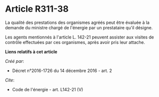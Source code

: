 # Article R311-38

La qualité des prestations des organismes agréés peut être évaluée à la demande du ministre chargé de l'énergie par un
prestataire qu'il désigne. 

Les agents mentionnés à l'article L. 142-21 peuvent assister aux visites de contrôle effectuées par ces organismes, après
avoir pris leur attache.

**Liens relatifs à cet article**

_Créé par_:

  - Décret n°2016-1726 du 14 décembre 2016 - art. 2

_Cite_:

  - Code de l'énergie - art. L142-21 (V)
